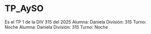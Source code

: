 # TP_AySO
Es el TP 1 de la DIV 315 del 2025
Alumna: Daniela
División: 315 Turno: Noche 
Alumna: Daniela
División: 315 Turno: Noche 
